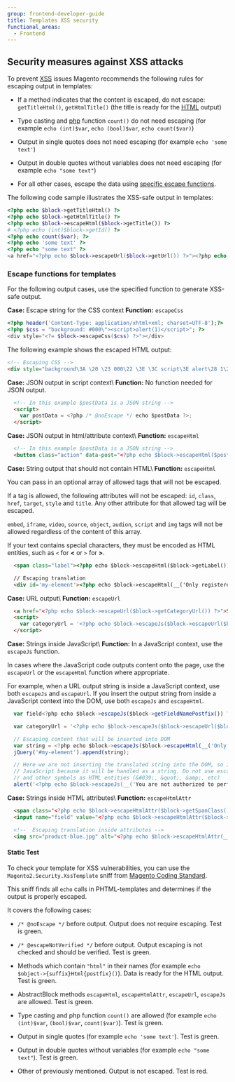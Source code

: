 ```yaml
---
group: frontend-developer-guide
title: Templates XSS security
functional_areas:
  - Frontend
---
```


## Security measures against XSS attacks

To prevent [XSS] issues Magento recommends the following rules for escaping output in templates:

*  If a method indicates that the content is escaped, do not escape: `getTitleHtml()`, `getHtmlTitle()` (the title is ready for the [HTML](https://glossary.magento.com/html) output)

*  Type casting and [php](https://glossary.magento.com/php) function `count()` do not need escaping  (for example `echo (int)$var`, `echo (bool)$var`, `echo count($var)`)

*  Output in single quotes does not need escaping (for example `echo 'some text'`)

*  Output in double quotes without variables does not need escaping (for example `echo "some text"`)

*  For all other cases, escape the data using [specific escape functions](#escape-functions-for-templates).

The following code sample illustrates the XSS-safe output in templates:

```php
<?php echo $block->getTitleHtml() ?>
<?php echo $block->getHtmlTitle() ?>
<?php echo $block->escapeHtml($block->getTitle()) ?>
# <?php echo (int)$block->getId() ?>
<?php echo count($var); ?>
<?php echo 'some text' ?>
<?php echo "some text" ?>
<a href="<?php echo $block->escapeUrl($block->getUrl()) ?>"><?php echo $block->getAnchorTextHtml() ?></a>
```

### Escape functions for templates

For the following output cases, use the specified function to generate XSS-safe output.

**Case:** Escape string for the CSS context
**Function:** `escapeCss`

```php
<?php header('Content-Type: application/xhtml+xml; charset=UTF-8');?>
<?php $css = "background: #000\"><script>alert(1)</script>"; ?>
<div style="<?= $block->escapeCss($css) ?>"></div>
```

The following example shows the escaped HTML output:

```html
<!-- Escaping CSS -->
<div style="background\3A \20 \23 000\22 \3E \3C script\3E alert\28 1\29 \3C \2F script\3E "></div>
```

**Case:** JSON output in script context\\
**Function:** No function needed for JSON output.

```html
  <!-- In this example $postData is a JSON string -->
  <script>
    var postData = <?php /* @noEscape */ echo $postData ?>;
  </script>
```

**Case:** JSON output in html/attribute context\\
**Function:** `escapeHtml`

```html
  <!-- In this example $postData is a JSON string -->
  <button class="action" data-post="<?php echo $block->escapeHtml($postData) ?>" />
```

**Case:** String output that should not contain HTML\\
**Function:** `escapeHtml`

You can pass in an optional array of allowed tags that will not be escaped.

If a tag is allowed, the following attributes will not be escaped: `id`, `class`, `href`, `target`, `style` and `title`.
Any other attribute for that allowed tag will be escaped.

`embed`, `iframe`, `video`, `source`, `object`, `audion`, `script` and `img` tags will not be allowed regardless of the content of this array.

If your text contains special characters, they must be encoded as HTML entities, such as `<` for **<** or `>` for **>**.

```html
  <span class="label"><?php echo $block->escapeHtml($block->getLabel()) ?></span>

  // Escaping translation
  <div id='my-element'><?php echo $block->escapeHtml(__('Only registered users can write reviews. Please <a href="%1">Sign in</a> or <a href="%2">create an account</a>', $block->getLoginUrl(), $block->getCreateAccountUrl()), ['a']) ?></div>
```

**Case:** URL output\\
**Function:** `escapeUrl`

```html
  <a href="<?php echo $block->escapeUrl($block->getCategoryUrl()) ?>">Some Link</a>
  <script>
    var categoryUrl = '<?php echo $block->escapeJs($block->escapeUrl($block->getCategoryUrl())) ?>';
  </script>
```

**Case:** Strings inside JavaScript\\
**Function:** In a JavaScript context, use the `escapeJs` function.

In cases where the JavaScript code outputs content onto the page, use the `escapeUrl` or the `escapeHtml` function where appropriate.

For example, when a URL output string is inside a JavaScript context, use both `escapeJs` and `escapeUrl`. If you insert the output string from inside a JavaScript context into the DOM, use both `escapeJs` and `escapeHtml`.

```js
  var field<?php echo $block->escapeJs($block->getFieldNamePostfix()) ?> = window.document.getElementById('my-element');

  var categoryUrl = '<?php echo $block->escapeJs($block->escapeUrl($block->getCategoryUrl())) ?>';

  // Escaping content that will be inserted into DOM
  var string = <?php echo $block->escapeJs($block->escapeHtml(__('Only registered users can write reviews. Please <a href="%1">Sign in</a> or <a href="%2">create an account</a>', $block->getLoginUrl(), $block->getCreateAccountUrl()), ['a'])) ?>
  jQuery('#my-element').append(string);

  // Here we are not inserting the translated string into the DOM, so it is ok if the string contains non-allowed tags or
  // JavaScript because it will be handled as a string. Do not use escapeHtml here, the browser will display quotes
  // and other symbols as HTML entities (&#039;, &quot;, &amp;, etc)
  alert('<?php echo $block->escapeJs(__('You are not authorized to perform this action.')) ?>');
```

**Case:** Strings inside HTML attributes\\
**Function:** `escapeHtmlAttr`

```html
  <span class="<?php echo $block->escapeHtmlAttr($block->getSpanClass()) ?>">Product Description</span>
  <input name="field" value="<?php echo $block->escapeHtmlAttr($block->getFieldValue()) ?>" />

  <!--  Escaping translation inside attributes -->
  <img src="product-blue.jpg" alt="<?php echo $block->escapeHtmlAttr(__('A picture of the product in blue')) ?>" />
```

#### Static Test

To check your template for XSS vulnerabilities, you can use the `Magento2.Security.XssTemplate` sniff from [Magento Coding Standard](https://github.com/magento/magento-coding-standard).

This sniff finds all `echo` calls in PHTML-templates and determines if the output is properly escaped.

It covers the following cases:

*  `/* @noEscape */` before output. Output does not require escaping. Test is green.

*  `/* @escapeNotVerified */` before output. Output escaping is not checked and should be verified. Test is green.

*  Methods which contain `"html"` in their names (for example `echo $object->{suffix}Html{postfix}()`). Data is ready for the HTML output. Test is green.

*  AbstractBlock methods `escapeHtml`, `escapeHtmlAttr`, `escapeUrl`, `escapeJs` are allowed. Test is green.

*  Type casting and php function `count()` are allowed (for example `echo (int)$var`, `(bool)$var`, `count($var)`). Test is green.

*  Output in single quotes (for example `echo 'some text'`). Test is green.

*  Output in double quotes without variables (for example `echo "some text"`). Test is green.

*  Other of previously mentioned. Output is not escaped. Test is red.

[XSS]: https://en.wikipedia.org/wiki/Cross-site_scripting
